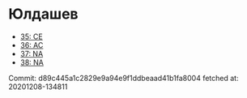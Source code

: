 # Юлдашев
- [35: CE](35.md)
- [36: AC](36.md)
- [37: NA](37.md)
- [38: NA](38.md)

Commit: d89c445a1c2829e9a94e9f1ddbeaad41b1fa8004
 fetched at: 20201208-134811
